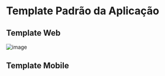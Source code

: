 # Template Padrão da Aplicação

## Template Web
![image](https://github.com/ICEI-PUC-Minas-PMV-ADS/pmv-ads-2024-1-e4-proj-dad-t3-diarista/assets/97962041/2850671e-3ed1-4dcc-8a2b-a05706e9b1e4)

## Template Mobile
